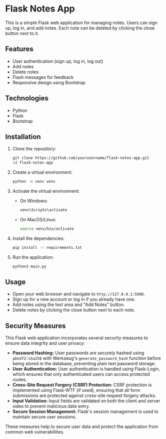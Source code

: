# Flask Notes App

This is a simple Flask web application for managing notes. Users can sign up, log in, and add notes. Each note can be deleted by clicking the close button next to it.

## Features
- User authentication (sign up, log in, log out)
- Add notes
- Delete notes
- Flash messages for feedback
- Responsive design using Bootstrap

## Technologies
- Python
- Flask
- Bootstrap

## Installation

1. Clone the repository:
    ```bash
    git clone https://github.com/yourusername/flask-notes-app.git
    cd flask-notes-app
    ```

2. Create a virtual environment:
    ```bash
    python -m venv venv
    ```

3. Activate the virtual environment:
    - On Windows:
      ```bash
      venv\Scripts\activate
      ```
    - On MacOS/Linux:
      ```bash
      source venv/bin/activate
      ```

4. Install the dependencies:
    ```bash
    pip install -r requirements.txt
    ```
    
5. Run the application:
    ```bash
    python3 main.py
    ```

## Usage
- Open your web browser and navigate to `http://127.0.0.1:5000`.
- Sign up for a new account or log in if you already have one.
- Add notes using the text area and "Add Notes" button.
- Delete notes by clicking the close button next to each note.

## Security Measures

This Flask web application incorporates several security measures to ensure data integrity and user privacy:

- **Password Hashing:** User passwords are securely hashed using `pbkdf2:sha256` with Werkzeug's `generate_password_hash` function before being stored in the database, preventing plain text password storage.
- **User Authentication:** User authentication is handled using Flask-Login, which ensures that only authenticated users can access protected routes.
- **Cross-Site Request Forgery (CSRF) Protection:** CSRF protection is implemented using Flask-WTF (if used), ensuring that all form submissions are protected against cross-site request forgery attacks.
- **Input Validation:** Input fields are validated on both the client and server sides to prevent malicious data entry.
- **Secure Session Management:** Flask's session management is used to maintain secure user sessions.

These measures help to secure user data and protect the application from common web vulnerabilities.
